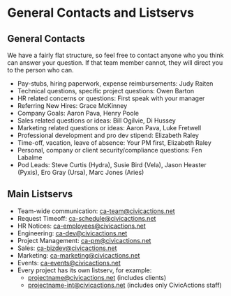# General Contacts and Listservs

## General Contacts

We have a fairly flat structure, so feel free to contact anyone who you think can answer your question. If that team member cannot, they will direct you to the person who can.

*   Pay-stubs, hiring paperwork, expense reimbursements: Judy Raiten
*   Technical questions, specific project questions: Owen Barton
*   HR related concerns or questions: First speak with your manager
*   Referring New Hires: Grace McKinney
*   Company Goals: Aaron Pava, Henry Poole
*   Sales related questions or ideas: Bill Ogilvie, Di Hussey
*   Marketing related questions or ideas: Aaron Pava, Luke Fretwell
*   Professional development and pro dev stipend: Elizabeth Raley
*   Time-off, vacation, leave of absence: Your PM first, Elizabeth Raley
*   Personal, company or client security/compliance questions: Fen Labalme
*   Pod Leads: Steve Curtis (Hydra), Susie Bird (Vela), Jason Heaster (Pyxis), Ero Gray (Ursa), Marc Jones (Aries)

## Main Listservs

*   Team-wide communication: ca-team@civicactions.net
*   Request Timeoff: ca-schedule@civicactions.net
*   HR Notices: ca-employees@civicactions.net
*   Engineering: ca-dev@civicactions.net
*   Project Management: ca-pm@civicactions.net
*   Sales: ca-bizdev@civicactions.net
*   Marketing: ca-marketing@civicactions.net
*   Events: ca-events@civicactions.net
*   Every project has its own listserv, for example:
    *   projectname@civicactions.net (includes clients)
    *   projectname-int@civicactions.net (includes only CivicActions staff)
